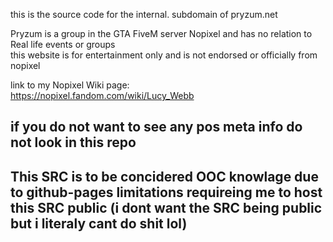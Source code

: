 this is the source code for the internal. subdomain of pryzum.net<br>

Pryzum is a group in the GTA FiveM server Nopixel and has no relation to Real life events or groups <br>
this website is for entertainment only and is not endorsed or officially from nopixel
<br>

link to my Nopixel Wiki page: <br>
https://nopixel.fandom.com/wiki/Lucy_Webb

## if you do not want to see any pos meta info do not look in this repo

## This SRC is to be concidered OOC knowlage due to github-pages limitations requireing me to host this SRC public (i dont want the SRC being public but i literaly cant do shit lol)
